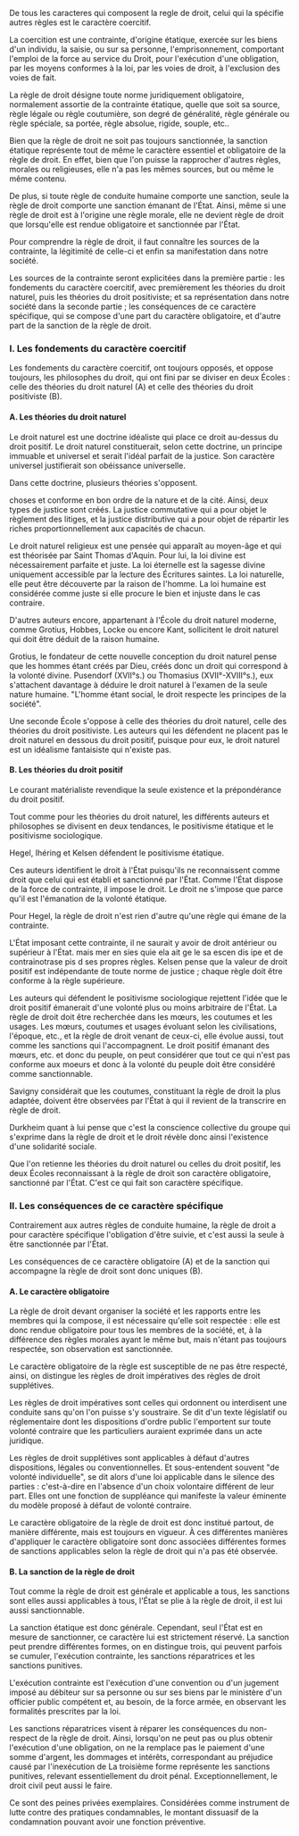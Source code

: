 De tous les caracteres qui composent la regle de droit, celui qui la spécifie autres règles est le caractère coercitif.

La coercition est une contrainte, d'origine étatique, exercée sur les biens d'un individu, la saisie, ou sur sa personne, l'emprisonnement, comportant l'emploi de la force au service du Droit, pour l'exécution d'une obligation, par les moyens conformes à la loi, par les voies de droit, à l'exclusion des voies de fait.

La règle de droit désigne toute norme juridiquement obligatoire, normalement assortie de la contrainte étatique, quelle que soit sa source, règle légale ou règle coutumière, son degré de généralité, règle générale ou règle spéciale, sa portée, règle absolue, rigide, souple, etc..

Bien que la règle de droit ne soit pas toujours sanctionnée, la sanction étatique représente tout de même le caractère essentiel et obligatoire de la règle de droit. En effet, bien que l'on puisse la rapprocher d'autres règles, morales ou religieuses, elle n'a pas les mêmes sources, but ou même le même contenu.

De plus, si toute règle de conduite humaine comporte une sanction, seule la règle de droit comporte une sanction émanant de l'État. Ainsi, même si une règle de droit est à l'origine une règle morale, elle ne devient règle de droit que lorsqu'elle est rendue obligatoire et sanctionnée par l'État.

Pour comprendre la règle de droit, il faut connaître les sources de la contrainte, la légitimité de celle-ci et enfin sa manifestation dans notre société.

Les sources de la contrainte seront explicitées dans la première partie : les fondements du caractère coercitif, avec premièrement les théories du droit naturel, puis les théories du droit positiviste; et sa représentation dans notre société dans la seconde partie ; les conséquences de ce caractère spécifique, qui se compose d'une part du caractère obligatoire, et d'autre part de la sanction de la règle de droit.

### I. Les fondements du caractère coercitif

Les fondements du caractère coercitif, ont toujours opposés, et oppose toujours, les philosophes du droit, qui ont fini par se diviser en deux Écoles : celle des théories du droit naturel (A) et celle des théories du droit positiviste (B).

#### A. Les théories du droit naturel

Le droit naturel est une doctrine idéaliste qui place ce droit au-dessus du droit positif. Le droit naturel constituerait, selon cette doctrine, un principe immuable et universel et serait l'idéal parfait de la justice. Son caractère universel justifierait son obéissance universelle.

Dans cette doctrine, plusieurs théories s'opposent.

choses et conforme en bon ordre de la nature et de la cité. Ainsi, deux types de justice sont créés. La justice commutative qui a pour objet le règlement des litiges, et la justice distributive qui a pour objet de répartir les riches proportionnellement aux capacités de chacun.

Le droit naturel religieux est une pensée qui apparaît au moyen-âge et qui est théorisée par Saint Thomas d'Aquin. Pour lui, la loi divine est nécessairement parfaite et juste. La loi éternelle est la sagesse divine uniquement accessible par la lecture des Écritures saintes. La loi naturelle, elle peut être découverte par la raison de l'homme. La loi humaine est considérée comme juste si elle procure le bien et injuste dans le cas contraire.

D'autres auteurs encore, appartenant à l'École du droit naturel moderne, comme Grotius, Hobbes, Locke ou encore Kant, sollicitent le droit naturel qui doit être déduit de la raison humaine.

Grotius, le fondateur de cette nouvelle conception du droit naturel pense que les hommes étant créés par Dieu, créés donc un droit qui correspond à la volonté divine. Pusendorf (XVII°s.) ou Thomasius (XVII°-XVIII°s.), eux s'attachent davantage à déduire le droit naturel à l'examen de la seule nature humaine. "L'homme étant social, le droit respecte les principes de la société".

Une seconde École s'oppose à celle des théories du droit naturel, celle des théories du droit positiviste. Les auteurs qui les défendent ne placent pas le droit naturel en dessous du droit positif, puisque pour eux, le droit naturel est un idéalisme fantaisiste qui n'existe pas.

#### B. Les théories du droit positif

Le courant matérialiste revendique la seule existence et la prépondérance du droit positif.

Tout comme pour les théories du droit naturel, les différents auteurs et philosophes se divisent en deux tendances, le positivisme étatique et le positivisme sociologique.

Hegel, Ihéring et Kelsen défendent le positivisme étatique.

Ces auteurs identifient le droit à l'État puisqu'ils ne reconnaissent comme droit que celui qui est établi et sanctionné par l'État. Comme l'État dispose de la force de contrainte, il impose le droit. Le droit ne s'impose que parce qu'il est l'émanation de la volonté étatique.

Pour Hegel, la règle de droit n'est rien d'autre qu'une règle qui émane de la contrainte.

L'État imposant cette contrainte, il ne saurait y avoir de droit antérieur ou supérieur à l'État. mais mer en sies quie ela ait ge le sa escen dis ipe et de contrainotrase pis d ses propres règles. Kelsen pense que la valeur de droit positif est indépendante de toute norme de justice ; chaque règle doit être conforme à la règle supérieure.

Les auteurs qui défendent le positivisme sociologique rejettent l'idée que le droit positif émanerait d'une volonté plus ou moins arbitraire de l'État. La règle de droit doit être recherchée dans les mœurs, les coutumes et les usages. Les mœurs, coutumes et usages évoluant selon les civilisations, l'époque, etc., et la règle de droit venant de ceux-ci, elle évolue aussi, tout comme les sanctions qui l'accompagnent. Le droit positif émanant des mœurs, etc. et donc du peuple, on peut considérer que tout ce qui n'est pas conforme aux moeurs et donc à la volonté du peuple doit être considéré comme sanctionnable.

Savigny considérait que les coutumes, constituant la règle de droit la plus adaptée, doivent être observées par l'État à qui il revient de la transcrire en règle de droit.

Durkheim quant à lui pense que c'est la conscience collective du groupe qui s'exprime dans la règle de droit et le droit révèle donc ainsi l'existence d'une solidarité sociale.

Que l'on retienne les théories du droit naturel ou celles du droit positif, les deux Écoles reconnaissant à la règle de droit son caractère obligatoire, sanctionné par l'État. C'est ce qui fait son caractère spécifique.

### Il. Les conséquences de ce caractère spécifique

Contrairement aux autres règles de conduite humaine, la règle de droit a pour caractère spécifique l'obligation d'être suivie, et c'est aussi la seule à être sanctionnée par l'État.

Les conséquences de ce caractère obligatoire (A) et de la sanction qui accompagne la règle de droit sont donc uniques (B).

#### A. Le caractère obligatoire

La règle de droit devant organiser la société et les rapports entre les membres qui la compose, il est nécessaire qu'elle soit respectée : elle est donc rendue obligatoire pour tous les membres de la société, et, à la différence des règles morales ayant le même but, mais n'étant pas toujours respectée, son observation est sanctionnée.

Le caractère obligatoire de la règle est susceptible de ne pas être respecté, ainsi, on distingue les règles de droit impératives des règles de droit supplétives.

Les règles de droit impératives sont celles qui ordonnent ou interdisent une conduite sans qu'on l'on puisse s'y soustraire. Se dit d'un texte législatif ou réglementaire dont les dispositions d'ordre public l'emportent sur toute volonté contraire que les particuliers auraient exprimée dans un acte juridique.

Les règles de droit supplétives sont applicables à défaut d'autres dispositions, légales ou conventionnelles. Et sous-entendent souvent "de volonté individuelle", se dit alors d'une loi applicable dans le silence des parties : c'est-à-dire en l'absence d'un choix volontaire différent de leur part. Elles ont une fonction de suppléance qui manifeste la valeur éminente du modèle proposé à défaut de volonté contraire.

Le caractère obligatoire de la règle de droit est donc institué partout, de manière différente, mais est toujours en vigueur. À ces différentes manières d'appliquer le caractère obligatoire sont donc associées différentes formes de sanctions applicables selon la règle de droit qui n'a pas été observée.

#### B. La sanction de la règle de droit

Tout comme la règle de droit est générale et applicable a tous, les sanctions sont elles aussi applicables à tous, l'État se plie à la règle de droit, il est lui aussi sanctionnable.

La sanction étatique est donc générale. Cependant, seul l'État est en mesure de sanctionner, ce caractère lui est strictement réservé. La sanction peut prendre différentes formes, on en distingue trois, qui peuvent parfois se cumuler, l'exécution contrainte, les sanctions réparatrices et les sanctions punitives.

L'exécution contrainte est l'exécution d'une convention ou d'un jugement imposé au débiteur sur sa personne ou sur ses biens par le ministère d'un officier public compétent et, au besoin, de la force armée, en observant les formalités prescrites par la loi.

Les sanctions réparatrices visent à réparer les conséquences du non-respect de la règle de droit. Ainsi, lorsqu'on ne peut pas ou plus obtenir l'exécution d'une obligation, on ne la remplace pas le paiement d'une somme d'argent, les dommages et intérêts, correspondant au préjudice causé par l'inexécution de La troisième forme représente les sanctions punitives, relevant essentiellement du droit pénal. Exceptionnellement, le droit civil peut aussi le faire.

Ce sont des peines privées exemplaires. Considérées comme instrument de lutte contre des pratiques condamnables, le montant dissuasif de la condamnation pouvant avoir une fonction préventive.